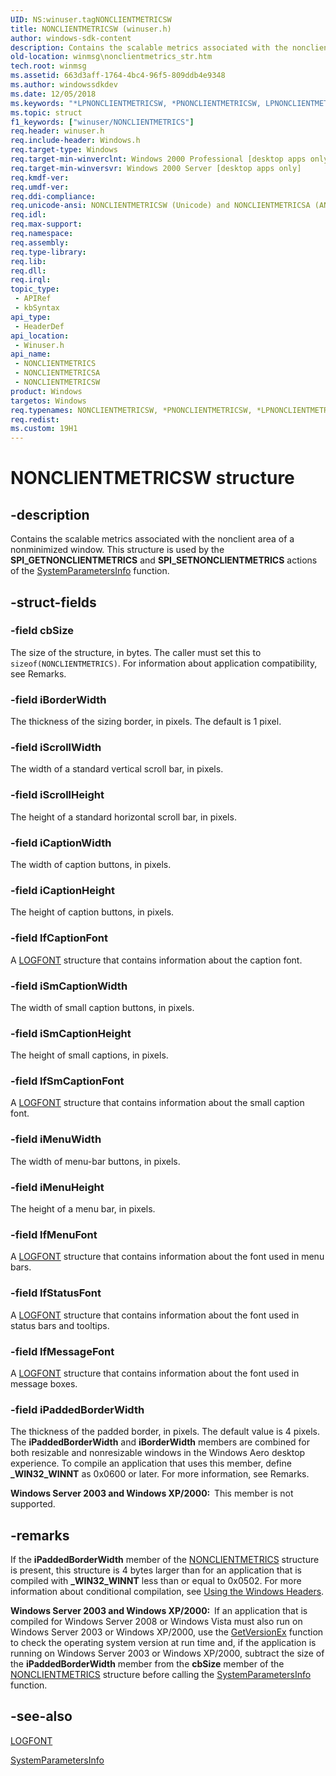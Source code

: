 ```yaml
---
UID: NS:winuser.tagNONCLIENTMETRICSW
title: NONCLIENTMETRICSW (winuser.h)
author: windows-sdk-content
description: Contains the scalable metrics associated with the nonclient area of a nonminimized window.
old-location: winmsg\nonclientmetrics_str.htm
tech.root: winmsg
ms.assetid: 663d3aff-1764-4bc4-96f5-809ddb4e9348
ms.author: windowssdkdev
ms.date: 12/05/2018
ms.keywords: "*LPNONCLIENTMETRICSW, *PNONCLIENTMETRICSW, LPNONCLIENTMETRICS, LPNONCLIENTMETRICS structure pointer [Windows and Messages], NONCLIENTMETRICS, NONCLIENTMETRICS structure [Windows and Messages], NONCLIENTMETRICSA, NONCLIENTMETRICSW, PNONCLIENTMETRICS, PNONCLIENTMETRICS structure pointer [Windows and Messages], _win32_nonclientmetrics_str, base.nonclientmetrics_str, nonclientmetrics_str_cpp, tagNONCLIENTMETRICS, winmsg.nonclientmetrics_str, winui.nonclientmetrics_str, winuser/LPNONCLIENTMETRICS, winuser/NONCLIENTMETRICS, winuser/NONCLIENTMETRICSA, winuser/NONCLIENTMETRICSW, winuser/PNONCLIENTMETRICS"
ms.topic: struct
f1_keywords: ["winuser/NONCLIENTMETRICS"]
req.header: winuser.h
req.include-header: Windows.h
req.target-type: Windows
req.target-min-winverclnt: Windows 2000 Professional [desktop apps only]
req.target-min-winversvr: Windows 2000 Server [desktop apps only]
req.kmdf-ver: 
req.umdf-ver: 
req.ddi-compliance: 
req.unicode-ansi: NONCLIENTMETRICSW (Unicode) and NONCLIENTMETRICSA (ANSI)
req.idl: 
req.max-support: 
req.namespace: 
req.assembly: 
req.type-library: 
req.lib: 
req.dll: 
req.irql: 
topic_type:
 - APIRef
 - kbSyntax
api_type:
 - HeaderDef
api_location:
 - Winuser.h
api_name:
 - NONCLIENTMETRICS
 - NONCLIENTMETRICSA
 - NONCLIENTMETRICSW
product: Windows
targetos: Windows
req.typenames: NONCLIENTMETRICSW, *PNONCLIENTMETRICSW, *LPNONCLIENTMETRICSW
req.redist: 
ms.custom: 19H1
---
```


# NONCLIENTMETRICSW structure


## -description


Contains the scalable metrics associated with the nonclient area of a nonminimized window. This structure is used by the <b>SPI_GETNONCLIENTMETRICS</b> and <b>SPI_SETNONCLIENTMETRICS</b> actions of 
the <a href="https://docs.microsoft.com/windows/desktop/api/winuser/nf-winuser-systemparametersinfoa">SystemParametersInfo</a> function.


## -struct-fields




### -field cbSize

The size of the structure, in bytes. The caller must set this to <code>sizeof(NONCLIENTMETRICS)</code>. For   information about application compatibility, see Remarks.


### -field iBorderWidth

The thickness of the sizing border, in pixels. The default is 1 pixel.


### -field iScrollWidth

The width of a standard vertical scroll bar, in pixels.


### -field iScrollHeight

The height of a standard horizontal scroll bar, in pixels.


### -field iCaptionWidth

The width of caption buttons, in pixels.


### -field iCaptionHeight

The height of caption buttons, in pixels.


### -field lfCaptionFont

A <a href="https://docs.microsoft.com/windows/desktop/api/wingdi/ns-wingdi-taglogfonta">LOGFONT</a> structure that contains information about the caption font.


### -field iSmCaptionWidth

The width of small caption buttons, in pixels.


### -field iSmCaptionHeight

The height of small captions, in pixels.


### -field lfSmCaptionFont

A <a href="https://docs.microsoft.com/windows/desktop/api/wingdi/ns-wingdi-taglogfonta">LOGFONT</a> structure that contains information about the small caption font.


### -field iMenuWidth

The width of menu-bar buttons, in pixels.


### -field iMenuHeight

The height of a menu bar, in pixels.


### -field lfMenuFont

A <a href="https://docs.microsoft.com/windows/desktop/api/wingdi/ns-wingdi-taglogfonta">LOGFONT</a> structure that contains information about the font used in menu bars.


### -field lfStatusFont

A <a href="https://docs.microsoft.com/windows/desktop/api/wingdi/ns-wingdi-taglogfonta">LOGFONT</a> structure that contains information about the font used in status bars and tooltips.


### -field lfMessageFont

A <a href="https://docs.microsoft.com/windows/desktop/api/wingdi/ns-wingdi-taglogfonta">LOGFONT</a> structure that contains information about the font used in message boxes.


### -field iPaddedBorderWidth

The thickness of the padded border, in pixels. The default value is 4 pixels. The <b>iPaddedBorderWidth</b> and <b>iBorderWidth</b> members are combined for both resizable and nonresizable windows in  the Windows Aero desktop experience. To compile an application that uses this member, define <b>_WIN32_WINNT</b> as 0x0600 or later. For more information, see Remarks. 

<b>Windows Server 2003 and Windows XP/2000:  </b>This member is not supported.


## -remarks



If the <b>iPaddedBorderWidth</b> member of the <a href="https://docs.microsoft.com/windows/desktop/api/winuser/ns-winuser-tagnonclientmetricsa">NONCLIENTMETRICS</a> structure is present, this structure is 4 bytes larger than for an application that is compiled with <b>_WIN32_WINNT</b> less than or equal to 0x0502. For more information about conditional compilation, see <a href="https://docs.microsoft.com/windows/desktop/WinProg/using-the-windows-headers">Using the Windows Headers</a>.

<b>Windows Server 2003 and Windows XP/2000:  </b>If an application  that is compiled for Windows Server 2008 or Windows Vista must also run on Windows Server 2003 or Windows XP/2000, use the <a href="https://docs.microsoft.com/windows/desktop/api/sysinfoapi/nf-sysinfoapi-getversionexa">GetVersionEx</a> function to check the operating system version at run time and, if the application is running on Windows Server 2003 or Windows XP/2000, subtract the size of the <b>iPaddedBorderWidth</b> member from the <b>cbSize</b> member of the <a href="https://docs.microsoft.com/windows/desktop/api/winuser/ns-winuser-tagnonclientmetricsa">NONCLIENTMETRICS</a> structure before calling the <a href="https://docs.microsoft.com/windows/desktop/api/winuser/nf-winuser-systemparametersinfoa">SystemParametersInfo</a> function. 




## -see-also




<a href="https://docs.microsoft.com/windows/desktop/api/wingdi/ns-wingdi-taglogfonta">LOGFONT</a>



<a href="https://docs.microsoft.com/windows/desktop/api/winuser/nf-winuser-systemparametersinfoa">SystemParametersInfo</a>
 

 

